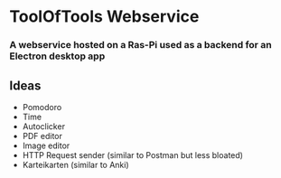 # ToolOfTools Webservice

### A webservice hosted on a Ras-Pi used as a backend for an Electron desktop app

## Ideas
* Pomodoro
* Time
* Autoclicker
* PDF editor
* Image editor
* HTTP Request sender (similar to Postman but less bloated)
* Karteikarten (similar to Anki)
